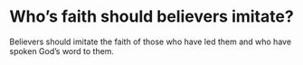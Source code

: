 # Who’s faith should believers imitate?

Believers should imitate the faith of those who have led them and who have spoken God’s word to them.
